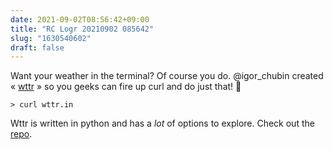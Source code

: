 ```yaml
---
date: 2021-09-02T08:56:42+09:00
title: "RC Logr 20210902 085642"
slug: "1630540602"
draft: false
---
```


Want your weather in the terminal? Of course you do. @igor_chubin created « [wttr](https://wttr.in/) » so you geeks can fire up curl and do just that! 🤖

```
> curl wttr.in
``` 

Wttr is written in python and has a _lot_ of options to explore. Check out the [repo](https://github.com/chubin/wttr.in). 
